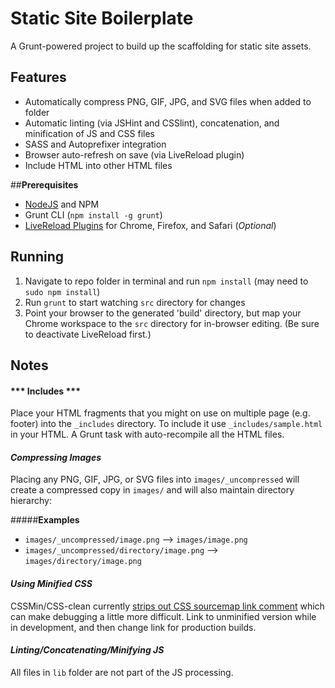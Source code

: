 # Static Site Boilerplate

A Grunt-powered project to build up the scaffolding for static site assets.

## Features

* Automatically compress PNG, GIF, JPG, and SVG files when added to folder
* Automatic linting (via JSHint and CSSlint), concatenation, and minification of JS and CSS files
* SASS and Autoprefixer integration
* Browser auto-refresh on save (via LiveReload plugin)
* Include HTML into other HTML files

##**Prerequisites**

- [NodeJS](http://nodejs.org/) and NPM
- Grunt CLI (`npm install -g grunt`)
- [LiveReload Plugins](http://feedback.livereload.com/knowledgebase/articles/86242-how-do-i-install-and-use-the-browser-extensions-) for Chrome, Firefox, and Safari (*Optional*)


## Running
1. Navigate to repo folder in terminal and run `npm install` (may need to `sudo npm install`)
2. Run `grunt` to start watching `src` directory for changes
3. Point your browser to the generated 'build' directory, but map your Chrome workspace to the `src` directory for in-browser editing. (Be sure to deactivate LiveReload first.)

## Notes

#### *** Includes ***

Place your HTML fragments that you might on use on multiple page (e.g. footer) into the `_includes` directory. To include it use `_includes/sample.html` in your HTML. A Grunt task with auto-recompile all the HTML files.

#### ***Compressing Images***

Placing any PNG, GIF, JPG, or SVG files into `images/_uncompressed` will create a compressed copy in `images/` and will also maintain directory hierarchy:

#####**Examples**

* `images/_uncompressed/image.png` --> `images/image.png`
* `images/_uncompressed/directory/image.png` --> `images/directory/image.png`


#### ***Using Minified CSS***

CSSMin/CSS-clean currently [strips out CSS sourcemap link comment](https://github.com/GoalSmashers/clean-css/issues/125#issuecomment-40404184) which can make debugging a little more difficult. Link to unminified version while in development, and then change link for production builds.

#### ***Linting/Concatenating/Minifying JS***
All files in `lib` folder are not part of the JS processing.

